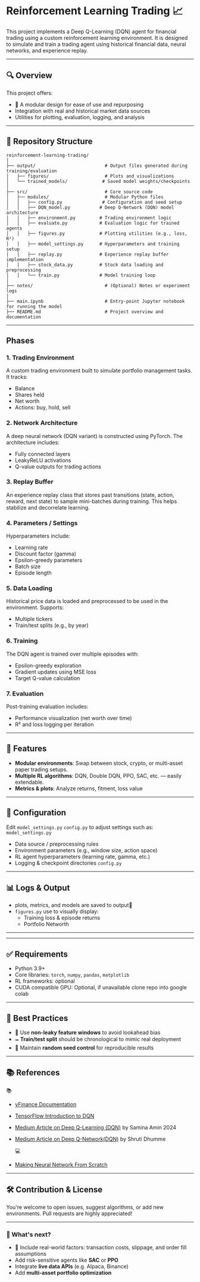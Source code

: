 # Reinforcement Learning Trading 📈

This project implements a Deep Q-Learning (DQN) agent for financial trading using a custom reinforcement learning environment. It is designed to simulate and train a trading agent using historical financial data, neural networks, and experience replay.

---

## 🔍 Overview

This project offers:

- 🔄 A modular design for ease of use and repurposing
- Integration with real and historical market data sources
- Utilities for plotting, evaluation, logging, and analysis

---

## 📂 Repository Structure

```
reinforcement-learning-trading/
│
├── output/                          # Output files generated during training/evaluation
│   ├── figures/                     # Plots and visualizations
│   └── trained_models/             # Saved model weights/checkpoints
│
├── src/                             # Core source code
│   ├── modules/                     # Modular Python files
│   │   ├── config.py               # Configuration and seed setup
│   │   ├── DQN_model.py           # Deep Q-Network (DQN) model architecture
│   │   ├── environment.py         # Trading environment logic
│   │   ├── evaluate.py            # Evaluation logic for trained agents
│   │   ├── figures.py             # Plotting utilities (e.g., loss, R²)
│   │   ├── model_settings.py      # Hyperparameters and training setup
│   │   ├── replay.py              # Experience replay buffer implementation
│   │   ├── stock_data.py          # Stock data loading and preprocessing
│   │   └── train.py               # Model training loop
│
├── notes/                           # (Optional) Notes or experiment logs
│
├── main.ipynb                       # Entry-point Jupyter notebook for running the model
├── README.md                        # Project overview and documentation
```
---

## Phases

### 1. Trading Environment
A custom trading environment built to simulate portfolio management tasks. It tracks:
- Balance
- Shares held
- Net worth
- Actions: buy, hold, sell

### 2. Network Architecture
A deep neural network (DQN variant) is constructed using PyTorch. The architecture includes:
- Fully connected layers
- LeakyReLU activations
- Q-value outputs for trading actions

### 3. Replay Buffer
An experience replay class that stores past transitions (state, action, reward, next state) to sample mini-batches during training. This helps stabilize and decorrelate learning.

### 4. Parameters / Settings
Hyperparameters include:
- Learning rate
- Discount factor (gamma)
- Epsilon-greedy parameters
- Batch size
- Episode length

### 5. Data Loading
Historical price data is loaded and preprocessed to be used in the environment. Supports:
- Multiple tickers
- Train/test splits (e.g., by year)

### 6. Training
The DQN agent is trained over multiple episodes with:
- Epsilon-greedy exploration
- Gradient updates using MSE loss
- Target Q-value calculation

### 7. Evaluation
Post-training evaluation includes:
- Performance visualization (net worth over time)
- R² and loss logging per iteration
---

## 🎯 Features

- **Modular environments**: Swap between stock, crypto, or multi-asset paper trading setups.
- **Multiple RL algorithms**: DQN, Double DQN, PPO, SAC, etc. — easily extendable.
- **Metrics & plots**: Analyze returns, fitment, loss value

---

## 🔧 Configuration

Edit `model_settings.py`  `config.py` to adjust settings such as:
`model_settings.py`
- Data source / preprocessing rules
- Environment parameters (e.g., window size, action space)
- RL agent hyperparameters (learning rate, gamma, etc.)
- Logging & checkpoint directories
`config.py`

---

## 📊 Logs & Output

- plots, metrics, and models are saved to output📂 
- `figures.py` use to visually display:
  - Training loss & episode returns
  - Portfolio Networth
---

---

## ✅ Requirements

- Python 3.9+
- Core libraries: `torch`, `numpy`, `pandas`, `matplotlib`
- RL frameworks: optional
- CUDA compatible GPU: Optional, if unavailable clone repo into google colab
---

## 📄 Best Practices

- 🧠 Use **non-leaky feature windows** to avoid lookahead bias
- 🗕️ **Train/test split** should be chronological to mimic real deployment
- 📍 Maintain **random seed control** for reproducible results

---

## 📚 References

   📚
- [yFinance Documentation](https://ranaroussi.github.io/yfinance/)
- [TensorFlow Introduction to DQN](https://www.tensorflow.org/agents/tutorials/0_intro_rl)
- [Medium Article on Deep Q-Learning (DQN)](https://medium.com/@samina.amin/deep-q-learning-dqn-71c109586bae) by Samina Amin 2024
- [Medium Article on Deep Q-Network(DQN)](https://medium.com/@shruti.dhumne/deep-q-network-dqn-90e1a8799871) by Shruti Dhumme

   
   💻
- [Making Neural Network From Scratch](https://www.youtube.com/watch?v=w8yWXqWQYmU&t=1325s)

---

## 🛠 Contribution & License

You're welcome to open issues, suggest algorithms, or add new environments. Pull requests are highly appreciated!

---

### 🚀 What's next?
- 💸 Include real-world factors: transaction costs, slippage, and order fill assumptions
- Add risk-sensitive agents like **SAC** or **PPO**
- Integrate **live data APIs** (e.g. Alpaca, Binance)
- Add **multi-asset portfolio optimization**
